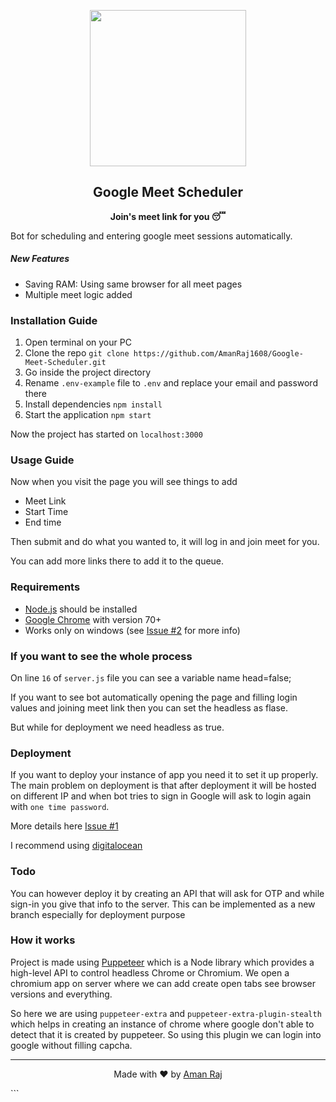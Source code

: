 <p align="center"><img src="https://cdn.shopify.com/s/files/1/2579/7072/articles/puppeteer-cover_1200x630.png?v=1521812467" align="center" width="250"></p>
<h2 align="center">Google Meet Scheduler</h2>
<p align="center"><b>Join's meet link for you 😴</b></p>

Bot for scheduling and entering google meet sessions automatically.

##### New Features

- Saving RAM: Using same browser for all meet pages
- Multiple meet logic added

### Installation Guide

1. Open terminal on your PC
2. Clone the repo `git clone https://github.com/AmanRaj1608/Google-Meet-Scheduler.git`
3. Go inside the project directory
4. Rename `.env-example` file to `.env` and replace your email and password there
5. Install dependencies `npm install`
6. Start the application `npm start`

Now the project has started on `localhost:3000`

### Usage Guide

Now when you visit the page you will see things to add

- Meet Link
- Start Time
- End time

Then submit and do what you wanted to, it will log in and join meet for you.

You can add more links there to add it to the queue.

### Requirements

- [Node.js](https://nodejs.org/en/download/) should be installed
- [Google Chrome](https://www.google.com/intl/en_in/chrome/) with version 70+
- Works only on windows (see [Issue #2](https://github.com/AmanRaj1608/Google-Meet-Scheduler/issues/8) for more info)

### If you want to see the whole process

On line `16` of `server.js` file you can see a variable name head=false;

If you want to see bot automatically opening the page and filling login values and joining meet link then you can set the headless as flase.

But while for deployment we need headless as true.

### Deployment

If you want to deploy your instance of app you need it to set it up properly.
The main problem on deployment is that after deployment it will be hosted on different IP and when bot tries to sign in Google will ask to login again with `one time password`.

More details here [Issue #1](https://github.com/AmanRaj1608/Google-Meet-Scheduler/issues/1)

I recommend using [digitalocean](https://m.do.co/c/92e13bfef66f)

### Todo

You can however deploy it by creating an API that will ask for OTP and while sign-in you give that info to the server.
This can be implemented as a new branch especially for deployment purpose

### How it works

Project is made using [Puppeteer](https://developers.google.com/web/tools/puppeteer) which is a Node library which provides a high-level API to control headless Chrome or Chromium. We open a chromium app on server where we can add create open tabs see browser versions and everything.

So here we are using `puppeteer-extra` and `puppeteer-extra-plugin-stealth` which helps in creating an instance of chrome where google don't able to detect that it is created by puppeteer. So using this plugin we can login into google without filling capcha.

---

<p align="center"> Made with ❤️ by <a href="https://amanraj.dev/">Aman Raj</a></p>
```
